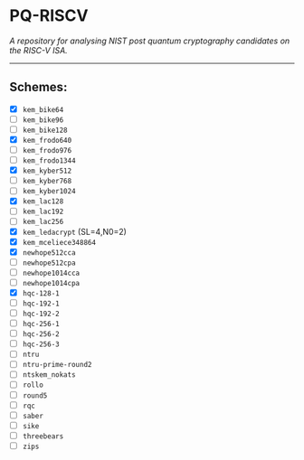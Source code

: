 
# PQ-RISCV

*A repository for analysing NIST post quantum cryptography candidates
on the RISC-V ISA.*

---

## Schemes:

- [X] `kem_bike64`
- [ ] `kem_bike96`
- [ ] `kem_bike128`
- [X] `kem_frodo640`
- [ ] `kem_frodo976`
- [ ] `kem_frodo1344`
- [X] `kem_kyber512`
- [ ] `kem_kyber768`
- [ ] `kem_kyber1024`
- [X] `kem_lac128`
- [ ] `kem_lac192`
- [ ] `kem_lac256`
- [X] `kem_ledacrypt` (SL=4,N0=2)
- [X] `kem_mceliece348864`
- [X] `newhope512cca`
- [ ] `newhope512cpa`
- [ ] `newhope1014cca`
- [ ] `newhope1014cpa`
- [X] `hqc-128-1`
- [ ] `hqc-192-1`
- [ ] `hqc-192-2`
- [ ] `hqc-256-1`
- [ ] `hqc-256-2`
- [ ] `hqc-256-3`
- [ ] `ntru`
- [ ] `ntru-prime-round2`
- [ ] `ntskem_nokats`
- [ ] `rollo`
- [ ] `round5`
- [ ] `rqc`
- [ ] `saber`
- [ ] `sike`
- [ ] `threebears`
- [ ] `zips`
